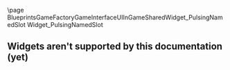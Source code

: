 \page BlueprintsGameFactoryGameInterfaceUIInGameSharedWidget_PulsingNamedSlot Widget_PulsingNamedSlot
## Widgets aren't supported by this documentation (yet)
